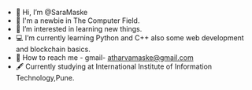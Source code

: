 - 👋 Hi, I’m @SaraMaske
- 🙂 I'm a newbie in The Computer Field. 
- 👀 I’m interested in learning new things. 
- 💻 I’m currently learning Python and C++ also some web development and blockchain basics. 
- 📱 How to reach me - gmail- atharvamaske@gmail.com
- 🖋 Currently studying at International Institute of Information Technology,Pune. 
<!---
SaraMaske/SaraMaske is a ✨ special ✨ repository because its `README.md` (this file) appears on your GitHub profile.
You can click the Preview link to take a look at your changes.
--->
